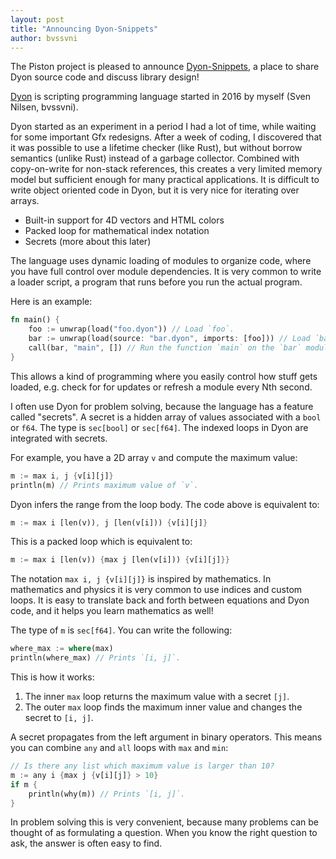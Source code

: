 ```yaml
---
layout: post
title: "Announcing Dyon-Snippets"
author: bvssvni
---
```


The Piston project is pleased to announce [Dyon-Snippets](https://github.com/PistonDevelopers/dyon_snippets),
a place to share Dyon source code and discuss library design!

[Dyon](https://github.com/PistonDevelopers/dyon) is scripting programming language started in 2016 by myself (Sven Nilsen, bvssvni).

Dyon started as an experiment in a period I had a lot of time, while waiting for some important Gfx redesigns.
After a week of coding, I discovered that it was possible to use a lifetime checker (like Rust),
but without borrow semantics (unlike Rust) instead of a garbage collector.
Combined with copy-on-write for non-stack references, this creates a very limited memory model
but sufficient enough for many practical applications.
It is difficult to write object oriented code in Dyon, but it is very nice for iterating over arrays.

- Built-in support for 4D vectors and HTML colors
- Packed loop for mathematical index notation
- Secrets (more about this later)

The language uses dynamic loading of modules to organize code,
where you have full control over module dependencies.
It is very common to write a loader script, a program that runs before you run the actual program.

Here is an example:

```rust
fn main() {
    foo := unwrap(load("foo.dyon")) // Load `foo`.
    bar := unwrap(load(source: "bar.dyon", imports: [foo])) // Load `bar` with `foo` as dependency.
    call(bar, "main", []) // Run the function `main` on the `bar` module.
}
```

This allows a kind of programming where you easily control how stuff gets loaded,
e.g. check for for updates or refresh a module every Nth second.

I often use Dyon for problem solving, because the language has a feature called "secrets".
A secret is a hidden array of values associated with a `bool` or `f64`. The type is `sec[bool]` or `sec[f64]`.
The indexed loops in Dyon are integrated with secrets.

For example, you have a 2D array `v` and compute the maximum value:

```rust
m := max i, j {v[i][j]}
println(m) // Prints maximum value of `v`.
```

Dyon infers the range from the loop body. The code above is equivalent to:

```rust
m := max i [len(v)), j [len(v[i])) {v[i][j]}
```

This is a packed loop which is equivalent to:

```rust
m := max i [len(v)) {max j [len(v[i])) {v[i][j]}}
```

The notation `max i, j {v[i][j]}` is inspired by mathematics.
In mathematics and physics it is very common to use indices and custom loops.
It is easy to translate back and forth between equations and Dyon code,
and it helps you learn mathematics as well!

The type of `m` is `sec[f64]`. You can write the following:

```rust
where_max := where(max)
println(where_max) // Prints `[i, j]`.
```

This is how it works:

1. The inner `max` loop returns the maximum value with a secret `[j]`.
2. The outer `max` loop finds the maximum inner value and changes the secret to `[i, j]`.

A secret propagates from the left argument in binary operators.
This means you can combine `any` and `all` loops with `max` and `min`:

```rust
// Is there any list which maximum value is larger than 10?
m := any i {max j {v[i][j]} > 10}
if m {
    println(why(m)) // Prints `[i, j]`.
}
```

In problem solving this is very convenient, because many problems
can be thought of as formulating a question.
When you know the right question to ask, the answer is often easy to find.
